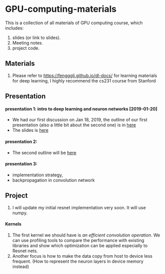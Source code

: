 # GPU-computing-materials

This is a collection of all materials of GPU computing course, which includes:
1. slides (or link to slides).
2. Meeting notes.
3. project code.

## Materials
1. Please refer to https://fengggli.github.io/dl-docs/ for learning materials for deep learning, I highly recommend the cs231 course from Stanford


## Presentation

#### presentation 1: intro to deep learning and neuron networks [2019-01-20]
* We had our first discussion on Jan 18, 2019, the outline of our first presentation (also a little bit about the second one) is in [here](/docs/meeting-note-Jan-20.md)
* The slides is [here](https://docs.google.com/presentation/d/1mgcXAEhjIjccVH5eulKZUPSqueVNh7CkPg7BI5vt2kY/edit?usp=sharing)

#### presentation 2:
* The second outline will be [here](/docs/meeting-note-Jan-20.md)

#### presentation 3:
* implementation strategy,
* backpropagation in convolution network

## Project
1. I will update my initial resnet implementation very soon. It will use numpy. 

#### Kernels
1. The first kernel we should have is  *an efficient convolution operation*. We can use profiling tools to compare the performance with existing libraries and show which optimization can be applied especially to Resnet nets.
2. Another focus is how to make the data copy from host to device less frequent. (How to represent the neuron layers in device memory instead)

